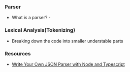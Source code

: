 ### Parser
- What is a parser? -

### Lexical Analysis(Tokenizing)
- Breaking down the code into smaller understable parts

### Resources
- [Write Your Own JSON Parser with Node and Typescript](https://ogzhanolguncu.com/blog/write-your-own-json-parser)